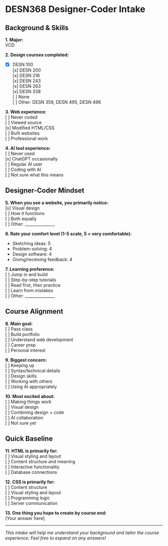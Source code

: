 # DESN368 Designer-Coder Intake

## Background & Skills

**1. Major:**  
VCD

**2. Design courses completed:**  
- [x] DESN 100  
[x] DESN 200  
[x] DESN 216  
[x] DESN 243  
[x] DESN 263  
[x] DESN 338  
[ ] None  
[ ] Other: DESN 359, DESN 495, DESN 496

**3. Web experience:**  
[ ] Never coded  
[ ] Viewed source  
[x] Modified HTML/CSS  
[ ] Built websites  
[ ] Professional work

**4. AI tool experience:**  
[ ] Never used  
[x] ChatGPT occasionally  
[ ] Regular AI user  
[ ] Coding with AI  
[ ] Not sure what this means

## Designer-Coder Mindset

**5. When you see a website, you primarily notice:**  
[x] Visual design  
[ ] How it functions  
[ ] Both equally  
[ ] Other: _______________

**6. Rate your comfort level (1-5 scale, 5 = very comfortable):**  
- Sketching ideas: 5 
- Problem-solving: 4 
- Design software: 4  
- Giving/receiving feedback: 4

**7. Learning preference:**  
[ ] Jump in and build  
[ ] Step-by-step tutorials  
[ ] Read first, then practice  
[ ] Learn from mistakes  
[ ] Other: _______________

## Course Alignment

**8. Main goal:**  
[ ] Pass class  
[ ] Build portfolio  
[ ] Understand web development  
[ ] Career prep  
[ ] Personal interest

**9. Biggest concern:**  
[ ] Keeping up  
[ ] Syntax/technical details  
[ ] Design skills  
[ ] Working with others  
[ ] Using AI appropriately

**10. Most excited about:**  
[ ] Making things work  
[ ] Visual design  
[ ] Combining design + code  
[ ] AI collaboration  
[ ] Not sure yet

## Quick Baseline

**11. HTML is primarily for:**  
[ ] Visual styling and layout  
[ ] Content structure and meaning  
[ ] Interactive functionality  
[ ] Database connections

**12. CSS is primarily for:**  
[ ] Content structure  
[ ] Visual styling and layout  
[ ] Programming logic  
[ ] Server communication

**13. One thing you hope to create by course end:**  
[Your answer here]

---
*This intake will help me understand your background and tailor the course experience. Feel free to expand on any answers!*
